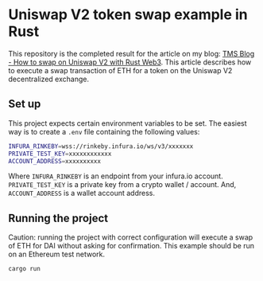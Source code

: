 # Uniswap V2 token swap example in Rust

This repository is the completed result for the article on my blog: [TMS Blog - How to swap on Uniswap V2 with Rust Web3](https://tms-dev-blog.com/how-to-swap-on-uniswap-v2-with-rust-web3/). This article describes how to execute a swap transaction of ETH for a token on the Uniswap V2 decentralized exchange.

## Set up 

This project expects certain environment variables to be set. The easiest way is to create a `.env` file containing the following values:

```bash
INFURA_RINKEBY=wss://rinkeby.infura.io/ws/v3/xxxxxxx
PRIVATE_TEST_KEY=xxxxxxxxxxxx
ACCOUNT_ADDRESS=xxxxxxxxxx
```

Where `INFURA_RINKEBY` is an endpoint from your infura.io account. `PRIVATE_TEST_KEY` is a private key from a crypto wallet / account. And, `ACCOUNT_ADDRESS` is a wallet account address.

## Running the project

Caution: running the project with correct configuration will execute a swap of ETH for DAI without asking for confirmation. This example should be run on an Ethereum test network.

```bash
cargo run
```